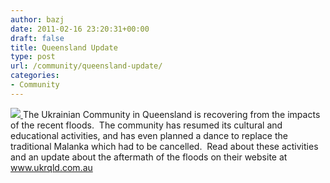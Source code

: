 ```yaml
---
author: bazj
date: 2011-02-16 23:20:31+00:00
draft: false
title: Queensland Update
type: post
url: /community/queensland-update/
categories:
- Community
---
```


[![](http://www.ozeukes.com/wp-content/uploads/2011/02/AUQ-2-72dpi.jpg)
](http://www.ozeukes.com/wp-content/uploads/2011/02/AUQ-2-72dpi.jpg)The Ukrainian Community in Queensland is recovering from the impacts of the recent floods.  The community has resumed its cultural and educational activities, and has even planned a dance to replace the traditional Malanka which had to be cancelled.  Read about these activities and an update about the aftermath of the floods on their website at  [www.ukrqld.com.au
](http://www.ukrqld.com.au)
